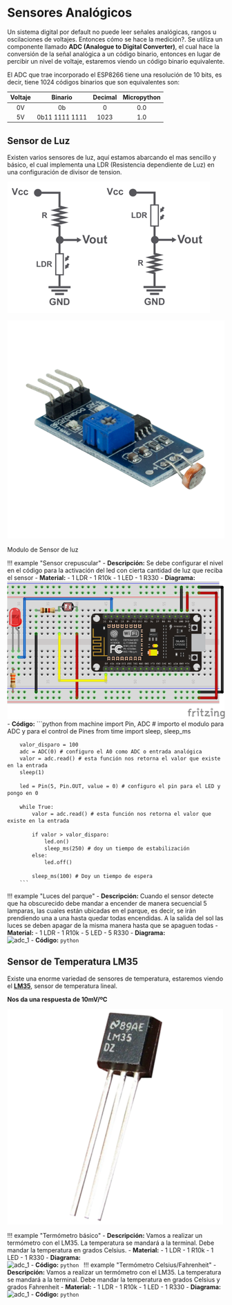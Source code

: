 # Sensores Analógicos

Un sistema digital por default no puede leer señales analógicas, rangos u oscilaciones de voltajes. Entonces cómo se hace la medición?. Se utiliza un componente llamado **ADC (Analogue to Digital Converter)**, el cual hace la conversión de la señal analógica a un código binario, entonces en lugar de percibir un nivel de voltaje, estaremos viendo un código binario equivalente.

El ADC que trae incorporado el ESP8266 tiene una resolución de 10 bits, es decir, tiene 1024 códigos binarios que son equivalentes son:

Voltaje|Binario|Decimal|Micropython
:-:|:-:|:-:|:-:
0V|0b|0|0.0
5V|0b11 1111 1111|1023|1.0

## Sensor de Luz 

Existen varios sensores de luz, aquí estamos abarcando el mas sencillo y básico, el cual implementa una LDR (Resistencia dependiente de Luz) en una configuración de divisor de tension.

![ldr div](imgs/circuitos_ldr.png)

![sensor luz](imgs/sensor_luz.png)
<figcaption>Modulo de Sensor de luz</figcaption>

!!! example "Sensor crepuscular"
    - **Descripción:** Se debe configurar el nivel en el código para la activación del led con cierta cantidad de luz que reciba el sensor
    - **Material:** 
        - 1 LDR
        - 1 R10k
        - 1 LED
        - 1 R330
    - **Diagrama:** <br>![adc_1](imgs/ldr_led.png)
    - **Código:** 
        ```python
        from machine import Pin, ADC # importo el modulo para ADC y para el control de Pines
        from time import sleep, sleep_ms

        valor_disparo = 100
        adc = ADC(0) # configuro el A0 como ADC o entrada analógica
        valor = adc.read() # esta función nos retorna el valor que existe en la entrada
        sleep(1)

        led = Pin(5, Pin.OUT, value = 0) # configuro el pin para el LED y pongo en 0

        while True:
            valor = adc.read() # esta función nos retorna el valor que existe en la entrada

            if valor > valor_disparo:
                led.on()
                sleep_ms(250) # doy un tiempo de estabilización
            else:
                led.off()

            sleep_ms(100) # Doy un tiempo de espera
        ```

!!! example "Luces del parque"
    - **Descripción:** Cuando el sensor detecte que ha obscurecido debe mandar a encender de manera secuencial 5 lamparas, las cuales están ubicadas en el parque, es decir, se irán prendiendo una a una hasta quedar todas encendidas. A la salida del sol las luces se deben apagar de la misma manera hasta que se apaguen todas
    - **Material:** 
        - 1 LDR
        - 1 R10k
        - 5 LED
        - 5 R330
    - **Diagrama:** <br>![adc_1](imgs/)
    - **Código:** 
        ```python
        ```

## Sensor de Temperatura LM35 

Existe una enorme variedad de sensores de temperatura, estaremos viendo el **[LM35](https://www.ti.com/lit/ds/symlink/lm35.pdf)**, sensor de temperatura lineal.

**Nos da una respuesta de 10mV/ºC**

![lm35](imgs/lm35.png)

!!! example "Termómetro básico"
    - **Descripción:**     Vamos a realizar un termómetro con el LM35. La temperatura se mandará a la terminal. Debe mandar la temperatura en grados Celsius.
    - **Material:** 
        - 1 LDR
        - 1 R10k
        - 1 LED
        - 1 R330
    - **Diagrama:** <br>![adc_1](imgs/)
    - **Código:** 
        ```python
        ```
!!! example "Termómetro Celsius/Fahrenheit"
    - **Descripción:**     Vamos a realizar un termómetro con el LM35. La temperatura se mandará a la terminal. Debe mandar la temperatura en grados Celsius y grados Fahrenheit
    - **Material:** 
        - 1 LDR
        - 1 R10k
        - 1 LED
        - 1 R330
    - **Diagrama:** <br>![adc_1](imgs/)
    - **Código:** 
        ```python
        ```